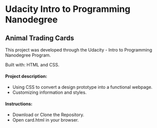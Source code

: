# Udacity Intro to Programming Nanodegree

## Animal Trading Cards
This project was developed through the Udacity - Intro to Programming Nanodegree Program.

Built with: HTML and CSS.

#### Project description:
- Using CSS to convert a design prototype into a functional webpage.
- Customizing information and styles.

#### Instructions:
- Download or Clone the Repository.
- Open card.html in your browser.
